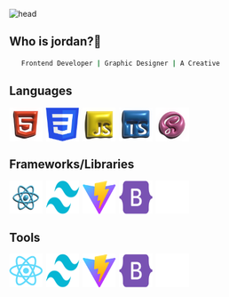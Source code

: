![head](https://www.linkpicture.com/q/github-banner_5.png)

## Who is jordan?🤔
```bash
   Frontend Developer | Graphic Designer | A Creative
```

## Languages
<div style="display: flex;">
  <img src="images/HTML5.svg" alt="" width="60" height="60">
  <img src="images/Group 83.svg" alt="" width="60" height="60" style="margin-left: 6px;">
  <img src="images/JAVASCRIPT.svg" alt="" width="60" height="60" style="margin-left: 6px;">
  <img src="images/TYPESCRIPT.svg" alt="" width="60" height="60" style="margin-left: 6px;">
  <img src="images/SAAS.svg" alt="" width="60" height="60" style="margin-left: 6px;">
</div>

## Frameworks/Libraries
<div style="display: flex;">
  <img src="images/REACT.svg" alt="" width="60" height="60">
  <img src="images/Vector (1).svg" alt="" width="60" height="60" style="margin-left: 6px;">
  <img src="images/Group 65.svg" alt="" width="60" height="60" style="margin-left: 6px;">
  <img src="images/Vector.svg" alt="" width="60" height="60" style="margin-left: 6px;">
  <img src="images/Group 78.svg" alt="" width="60" height="60" style="margin-left: 6px;">
</div>

## Tools
<div style="display: flex;">
  <img src="images/Group 70.svg" alt="" width="60" height="60">
  <img src="images/Vector (1).svg" alt="" width="60" height="60" style="margin-left: 6px;">
  <img src="images/Group 65.svg" alt="" width="60" height="60" style="margin-left: 6px;">
  <img src="images/Vector.svg" alt="" width="60" height="60" style="margin-left: 6px;">
  <img src="images/Group 78.svg" alt="" width="60" height="60" style="margin-left: 6px;">
</div>